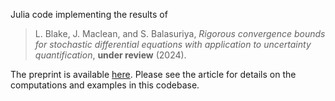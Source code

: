 Julia code implementing the results of

> L. Blake, J. Maclean, and S. Balasuriya, *Rigorous convergence bounds for stochastic differential equations with application to uncertainty quantification*, **under review** (2024).

The preprint is available [here](https://papers.ssrn.com/sol3/papers.cfm?abstract_id=5043181). Please see the article for details on the computations and examples in this codebase.
